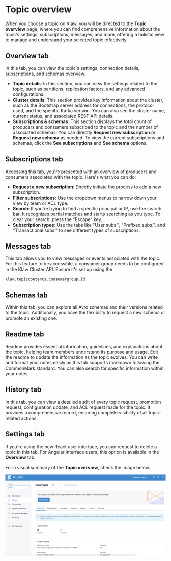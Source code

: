 # Topic overview

When you choose a topic on Klaw, you will be directed to the **Topic overview** page, where you can find comprehensive information about the topic's settings, subscriptions, messages, and more, offering a holistic view to manage and understand your selected topic effectively.

## Overview tab

In this tab, you can view the topic's settings, connection details, subscriptions, and schemas overview.

- **Topic details**: In this section, you can view the settings related to the topic, such as partitions, replication factors, and any advanced configurations.
- **Cluster details**: This section provides key information about the cluster, such as the Bootstrap server address for connections, the protocol used, and the specific Kafka version. You can also see the cluster name, current status, and associated REST API details.
- **Subscriptions & schemas**: This section displays the total count of producers and consumers subscribed to the topic and the number of associated schemas. You can directly **Request new subscription** or **Request new schema** as needed. To view the current subscriptions and schemas, click the **See subscriptions** and **See schema** options.

## Subscriptions tab

Accessing this tab, you're presented with an overview of producers and consumers associated with the topic. Here's what you can do:

- **Request a new subscription**: Directly initiate the process to add a new subscription.
- **Filter subscriptions**: Use the dropdown menus to narrow down your view by team or ACL type.
- **Search**: If you're trying to find a specific principal or IP, use the search bar. It recognizes partial matches and starts searching as you type. To clear your search, press the "Escape" key.
- **Subscription types**: Use the tabs like "User subs.", "Prefixed subs.", and "Transactional subs." to see different types of subscriptions.

## Messages tab

This tab allows you to view messages or events associated with the topic. For this feature to be accessible, a consumer group needs to be configured in the Klaw Cluster API. Ensure it's set up using the

    klaw.topiccontents.consumergroup.id

## Schemas tab

Within this tab, you can explore all Avro schemas and their versions related to the topic. Additionally, you have the flexibility to request a new schema or promote an existing one.

## Readme tab

Readme provides essential information, guidelines, and explanations about the topic, helping team members understand its purpose and usage. Edit the readme to update the information as the topic evolves. You can write and format your notes easily as this tab supports markdown following the CommonMark standard. You can also search for specific information within your notes.

## History tab

In this tab, you can view a detailed audit of every topic request, promotion request, configuration update, and ACL request made for the topic. It provides a comprehensive record, ensuring complete visibility of all topic-related actions.

## Settings tab

If you're using the new React user interface, you can request to delete a topic in this tab. For Angular interface users, this option is available in the **Overview** tab.

For a visual summary of the **Topic overview**, check the image below.

![image](../../../static/images/topic/TopicOverview.png)

